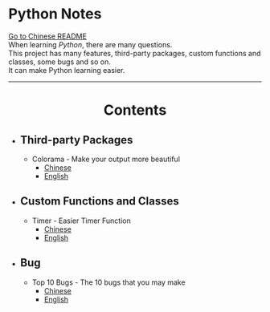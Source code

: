 # Python Notes
[Go to Chinese README](README-CN.md)     
When learning *Python*, there are many questions.     
This project has many features, third-party packages, custom functions and classes, some bugs and so on.     
It can make Python learning easier.

----

# <center>Contents</center>

- ## Third-party Packages
    - Colorama - Make your output more beautiful
        - [Chinese](CN-Colorful_output.ipynb)
        - [English](EN-Colorful_output.ipynb)
- ## Custom Functions and Classes
    - Timer - Easier Timer Function
        - [Chinese](CN-Timer.ipynb)
        - [English](EN-Timer.ipynb)
- ## Bug
    - Top 10 Bugs - The 10 bugs that you may make
        - [Chinese](CN-Top10-Bugs.ipynb)
        - [English](EN-Top10-Bugs.ipynb)